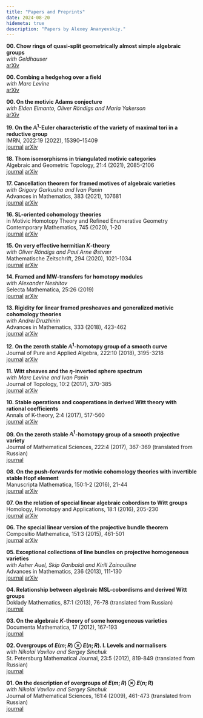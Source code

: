 ```yaml
---
title: "Papers and Preprints"
date: 2024-08-20
hidemeta: true
description: "Papers by Alexey Ananyevskiy."
---
```



**00. Chow rings of quasi-split geometrically almost simple algebraic groups**\
*with Geldhauser*\
[arXiv](https://arxiv.org/abs/2408.09390)
	
**00. Combing a hedgehog over a field**\
*with Marc Levine*\
[arXiv](https://arxiv.org/abs/2311.07486)

**00. On the motivic Adams conjecture**\
*with Elden Elmanto, Oliver Röndigs and Maria Yakerson*\
[arXiv](https://arxiv.org/abs/2310.00974)

**19. On the $\mathbb{A}^1$-Euler characteristic of the variety of maximal tori in a reductive group**\
IMRN, 2022:19 (2022), 15390–15409\
[journal](https://doi.org/10.1093/imrn/rnab156) [arXiv](https://arxiv.org/abs/2011.14613)

**18. Thom isomorphisms in triangulated motivic categories**\
Algebraic and Geometric Topology, 21:4 (2021), 2085-2106\
[journal](https://doi.org/10.2140/agt.2021.21.2085) [arXiv](https://arxiv.org/abs/2004.12408)

**17. Cancellation theorem for framed motives of algebraic varieties**\
*with Grigory Garkusha and Ivan Panin*\
Advances in Mathematics, 383 (2021), 107681\
[journal](http://doi.org/10.1016/j.aim.2021.107681) [arXiv](https://arxiv.org/abs/1601.06642)

**16. SL-oriented cohomology theories**\
in Motivic Homotopy Theory and Refined Enumerative Geometry\
Contemporary Mathematics, 745 (2020), 1-20\
[journal](https://doi.org/10.1090/conm/745) [arXiv](https://arxiv.org/abs/1901.01597)

**15. On very effective hermitian $K$-theory**\
*with Oliver Röndigs and Paul Arne Østvær*\
 Mathematische Zeitschrift, 294 (2020), 1021-1034\
[journal](https://doi.org/10.1007/s00209-019-02302-z) [arXiv](https://arxiv.org/abs/1712.01349)

**14. Framed and MW-transfers for homotopy modules**\
*with Alexander Neshitov*\
Selecta Mathematica, 25:26 (2019)\
[journal](https://doi.org/10.1007/s00029-019-0472-0) [arXiv](https://arxiv.org/abs/1710.07412)

**13. Rigidity for linear framed presheaves and generalized motivic cohomology theories**\
*with Andrei Druzhinin*\
Advances in Mathematics, 333 (2018), 423-462\
[journal](https://doi.org/10.1016/j.aim.2018.05.013) [arXiv](https://arxiv.org/abs/1704.03483)

**12. On the zeroth stable $\mathbb{A}^1$-homotopy group of a smooth curve**\
Journal of Pure and Applied Algebra, 222:10 (2018), 3195-3218\
[journal](https://doi.org/10.1016/j.jpaa.2017.12.001) [arXiv](https://arxiv.org/abs/1606.06210)

**11. Witt sheaves and the $\eta$-inverted sphere spectrum**\
*with Marc Levine and Ivan Panin*\
Journal of Topology, 10:2 (2017), 370-385\
[journal](https://doi.org/10.1112/topo.12015) [arXiv](https://arxiv.org/abs/1504.04860)

**10. Stable operations and cooperations in derived Witt theory with rational coefficients**\
Annals of K-theory, 2:4 (2017), 517-560\
[journal](https://doi.org/10.2140/akt.2017.2.517) [arXiv](https://arxiv.org/abs/1504.04848)

**09. On the zeroth stable $\mathbb{A}^1$-homotopy group of a smooth projective variety**\
Journal of Mathematical Sciences, 222:4 (2017), 367-369 (translated from Russian)\
[journal](https://doi.org/10.1007/s10958-017-3306-7)

**08. On the push-forwards for motivic cohomology theories with invertible stable Hopf element**\
Manuscripta Mathematica, 150:1-2 (2016), 21-44\
[journal](https://doi.org/10.1007/s00229-015-0799-6) [arXiv](https://arxiv.org/abs/1406.2894)

**07. On the relation of special linear algebraic cobordism to Witt groups**\
Homology, Homotopy and Applications, 18:1 (2016), 205-230\
[journal](https://doi.org/10.4310/HHA.2016.v18.n1.a11) [arXiv](https://arxiv.org/abs/1212.5780)

**06. The special linear version of the projective bundle theorem**\
Compositio Mathematica, 151:3 (2015), 461-501\
[journal](https://doi.org/10.1112/S0010437X14007702) [arXiv](https://arxiv.org/abs/1205.6067)

**05. Exceptional collections of line bundles on projective homogeneous varieties**\
*with Asher Auel, Skip Garibaldi and Kirill Zainoulline*\
Advances in Mathematics, 236 (2013), 111-130\
[journal](https://doi.org/10.1016/j.aim.2012.12.016) [arXiv](https://arxiv.org/abs/1207.3334)

**04. Relationship between algebraic MSL-cobordisms and derived Witt groups**\
Doklady Mathematics, 87:1 (2013), 76-78 (translated from Russian)\
[journal](http://doi.org/10.1134/S1064562413010286)

**03. On the algebraic $K$-theory of some homogeneous varieties**\
Documenta Mathematica, 17 (2012), 167-193\
[journal](https://www.emis.de/journals/DMJDMV/vol-17/07.html)

**02. Overgroups of $E(m;R)\otimes E(n;R)$. I. Levels and normalisers**\
*with Nikolai Vavilov and Sergey Sinchuk*\
St. Petersburg Mathematical Journal, 23:5 (2012), 819-849 (translated from Russian)\
[journal](http://doi.org/10.1090/S1061-0022-2012-01219-7)

**01. On the description of overgroups of $E(m;R)\otimes E(n;R)$**\
*with Nikolai Vavilov and Sergey Sinchuk*\
Journal of Mathematical Sciences, 161:4 (2009), 461-473 (translated from Russian)\
[journal](https://doi.org/10.1007/s10958-009-9576-y)
